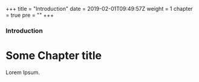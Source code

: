 +++
title = "Introduction"
date = 2019-02-01T09:49:57Z
weight = 1
chapter = true
pre = "<i class='far fa-compass'></i>"
+++

### Introduction

# Some Chapter title

Lorem Ipsum.
